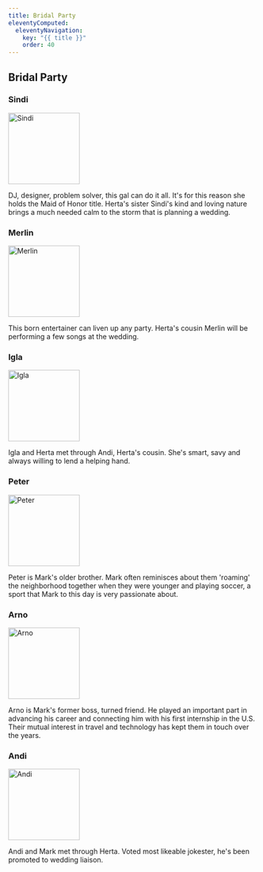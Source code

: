 ```yaml
---
title: Bridal Party
eleventyComputed:
  eleventyNavigation:
    key: "{{ title }}"
    order: 40
---
```

## Bridal Party
<div class="c-card">

### Sindi

<img alt="Sindi" class="c-card__image" src="~wedding/images/sindi.jpeg?name=wedding/{{ page.fileSlug }}/sindi.[contenthash:8].jpg&size=142" width="144" height="144" />

DJ, designer, problem solver, this gal can do it all. It's for this reason she holds the Maid of Honor title. Herta's sister Sindi's kind and loving nature brings a much needed calm to the storm that is planning a wedding.
<!-- excerpt -->

</div>

<div class="c-card">

### Merlin

<img alt="Merlin" class="c-card__image" loading="lazy" src="~wedding/images/merlin.jpeg?name=wedding/{{ page.fileSlug }}/merlin.[contenthash:8].jpg&size=142" width="144" height="144" />

This born entertainer can liven up any party. Herta's cousin Merlin will be performing a few songs at the wedding.

</div>

<div class="c-card">

### Igla

<img alt="Igla" class="c-card__image" loading="lazy" src="~wedding/images/igla.jpeg?name=wedding/{{ page.fileSlug }}/igla.[contenthash:8].jpg&size=142" width="144" height="144" />

Igla and Herta met through Andi, Herta's cousin. She's smart, savy and always willing to lend a helping hand.

</div>

<div class="c-card">

### Peter

<img alt="Peter" class="c-card__image" loading="lazy" src="~wedding/images/peter.jpg?name=wedding/{{ page.fileSlug }}/peter.[contenthash:8].jpg&size=142" width="144" height="144" />

Peter is Mark's older brother. Mark often reminisces about them 'roaming' the neighborhood together when they were younger and playing soccer, a sport that Mark to this day is very passionate about.

</div>

<div class="c-card">

### Arno

<img alt="Arno" class="c-card__image" loading="lazy" src="~wedding/images/arno.jpeg?name=wedding/{{ page.fileSlug }}/arno.[contenthash:8].jpg&size=142" width="144" height="144" />

Arno is Mark's former boss, turned friend. He played an important part in advancing his career and connecting him with his first internship in the U.S. Their mutual interest in travel and technology has kept them in touch over the years.

</div>

<div class="c-card">

### Andi

<img alt="Andi" class="c-card__image" loading="lazy" src="~wedding/images/andi.jpg?name=wedding/{{ page.fileSlug }}/andi.[contenthash:8].jpg&size=142" width="144" height="144" />

Andi and Mark met through Herta. Voted most likeable jokester, he's been promoted to wedding liaison.

</div>
